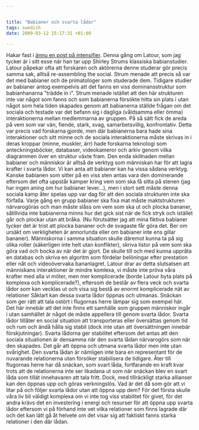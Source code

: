 ```yaml
--- 


title: "Babianer och svarta lådor" 
tags: swedish 
date: 2009-03-12 15:17:31 +01:00 

---
```


Hakar fast i [ännu en post på intensifier](http://christopherkullenberg.se/?p=538). Denna gång om Latour, som jag tycker är i sitt esse när han tar upp Shirley Strums klassiska babianstudier. Latour påpekar ofta att forskaren och aktörerna denne studerar gör precis samma sak, alltså re-assembling the social. Strum menade att precis så var det med babianer och de primatologer som studerade dem. Tidigare studier av babianer antog exempelvis att det fanns en viss dominansstruktur som babianhanarna "trädde in i". Strum menade istället att den här strukturen inte var något som fanns och som babianerna försökte hitta sin plats i utan något som hela tiden skapades genom att babianerna ställde frågan om det sociala och testade var det befann sig i dagliga (våldsamma eller ömma) interaktionerna mellan medlemmarna av gruppen. På så sätt fick de areda på vem som var vän, fiende, stark, svag, samarbetsvillig, konfrontativ. Detta var precis vad forskarna gjorde, men där babianerna bara hade sina interaktioner och sitt minne och de sociala interaktionerna måste skrivas in i deras kroppar (minne, muskler, ärr) hade forskarna teknologi som anteckningsböcker, databaser, videokameror och arkiv genom vilka diagrammen över en struktur växte fram. Den enda skillnaden mellan babianer och människor är alltså de verktyg som människan har för att lagra krafter i svarta lådor. Vi kan anta att babianer kan ha vissa sådana verktyg. Kanske babianen som sitter på en viss sten antas vara den dominerande eftersom det ofta uppstår kamper kring vem som ska få sitta på stenen (jag har ingen aning om hur babianer lever...), men i stort sett måste denna sociala kamp åter spelas upp var dag för att den sociala strukturen inte ska förfalla. Varje gång en grupp babianer ska fixa mat måste maktstrukturen närvarogöras och man måste slåss om vem som ska ut och plocka bananer, såtillvida inte babianerna minns hur det gick sist när de fick stryk och istället går och plockar utan att bråka. (Nu förutsätter jag att mina fiktiva babianer tycker det är trist att plocka bananer och de svagaste får göra det. Ber om ursäkt om verkligheten är annorlunda eller om babianer inte ens gillar bananer). Människorna i samma situation skulle däremot kunna ta på sig olika roller (säkerligen inte helt utan konflikter), skriva listor på vem som ska göra vad och bocka av när det är gjort. De skulle till och med kunna uppräta en databas och skriva en algoritm som fördelar belöningar efter prestation eller nåt och videoövervaka bananlagret. Latour drar av detta slutsatsen att människans interaktioner är mindre komlexa, vi måste inte pröva våra krafter med alla vi möter, men mer komplicerade (borde Latour byta plats på komplexa och komplicerade?), eftersom de består av flera veck och svarta lådor som kan vecklas ut och visa sig bestå av enormt komplicerade nät av relationer Såklart kan dessa svarta lådor öppnas och utmanas. Snäckan som ger rätt att tala ostört i flugornas herre lämpar sig som exempel här. Det här innebär att det inte finns ett samhälle som gruppen människor ingår i utan samhället är något de måste appellera till genom svarta lådor. Svarta lådor tillåter en social situation att transporteras eller översättas genom tid och rum och ändå hålla sig stabil (dock inte utan att översättningen innebär förskjutningar). Svarta lådorna ger stabilitet eftersom det antas att den sociala situationen är densamma när den svarta lådan närvarogörs som när den skapades. Det går att öppna och utmana svarta lådor men inte utan svårighet. Den svarta lådan är nämligen inte bara en representant för de nuvarande relationerna utan försöker stabilisera de tidigare. Åter till flugornas herre har då snäckan, som svart låda, fortfarande en kraft kvar trots att de relationerna inte ser likadana ut som när snäckan blev en svart låda som tillät innehavaren att tala fritt. Dock, med tillräckligt starka allianser kan den öppnas upp och göras verkningslös. Vad är det då som gör att vi litar på och följer svarta lådor utan att öppna upp dem? För det första skulle våra liv bli väldigt komplexa om vi inte tog viss stabilitet för givet, för det andra krävs det en investering i energi och resurser för att öppna upp svarta lådor eftersom vi på förhand inte vet vilka relationer som finns lagrade där och det kan lätt gå åt helvete om det visar sig att faktiskt fanns starka relationer i den där lådan. 
